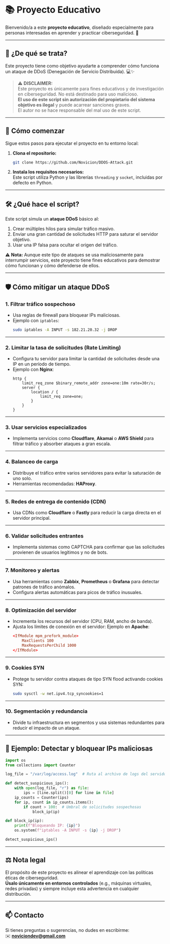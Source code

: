 
# 📚 Proyecto Educativo

Bienvenido/a a este **proyecto educativo**, diseñado especialmente para personas interesadas en aprender y practicar ciberseguridad. 🎉

---

## 🧐 ¿De qué se trata?
Este proyecto tiene como objetivo ayudarte a comprender cómo funciona un ataque de DDoS (Denegación de Servicio Distribuida). 💻✨ 

> ⚠️ **DISCLAIMER:**  
> Este proyecto es únicamente para fines educativos y de investigación en ciberseguridad. No está destinado para uso malicioso.  
> **El uso de este script sin autorización del propietario del sistema objetivo es ilegal** y puede acarrear sanciones graves.  
> El autor no se hace responsable del mal uso de este script.

---

## 🚀 Cómo comenzar
Sigue estos pasos para ejecutar el proyecto en tu entorno local:

1. **Clona el repositorio:**
   ```bash
   git clone https://github.com/Novicion/DDOS-Attack.git
   ```

2. **Instala los requisitos necesarios:**  
   Este script utiliza Python y las librerías `threading` y `socket`, incluidas por defecto en Python.

---

## 🛠️ ¿Qué hace el script?
Este script simula un **ataque DDoS** básico al:
1. Crear múltiples hilos para simular tráfico masivo.
2. Enviar una gran cantidad de solicitudes HTTP para saturar el servidor objetivo.
3. Usar una IP falsa para ocultar el origen del tráfico.

⚠️ **Nota:** Aunque este tipo de ataques se usa maliciosamente para interrumpir servicios, este proyecto tiene fines educativos para demostrar cómo funcionan y cómo defenderse de ellos.

---

## 🛡️ Cómo mitigar un ataque DDoS

### 1. **Filtrar tráfico sospechoso**
- Usa reglas de firewall para bloquear IPs maliciosas.
- Ejemplo con `iptables`:
  ```bash
  sudo iptables -A INPUT -s 182.21.20.32 -j DROP
  ```

---

### 2. **Limitar la tasa de solicitudes (Rate Limiting)**
- Configura tu servidor para limitar la cantidad de solicitudes desde una IP en un período de tiempo.
- Ejemplo con **Nginx**:
  ```nginx
  http {
      limit_req_zone $binary_remote_addr zone=one:10m rate=30r/s;
      server {
          location / {
              limit_req zone=one;
          }
      }
  }
  ```

---

### 3. **Usar servicios especializados**
- Implementa servicios como **Cloudflare**, **Akamai** o **AWS Shield** para filtrar tráfico y absorber ataques a gran escala.

---

### 4. **Balanceo de carga**
- Distribuye el tráfico entre varios servidores para evitar la saturación de uno solo.
- Herramientas recomendadas: **HAProxy**.

---

### 5. **Redes de entrega de contenido (CDN)**
- Usa CDNs como **Cloudflare** o **Fastly** para reducir la carga directa en el servidor principal.

---

### 6. **Validar solicitudes entrantes**
- Implementa sistemas como CAPTCHA para confirmar que las solicitudes provienen de usuarios legítimos y no de bots.

---

### 7. **Monitoreo y alertas**
- Usa herramientas como **Zabbix**, **Prometheus** o **Grafana** para detectar patrones de tráfico anómalos.
- Configura alertas automáticas para picos de tráfico inusuales.

---

### 8. **Optimización del servidor**
- Incrementa los recursos del servidor (CPU, RAM, ancho de banda).
- Ajusta los límites de conexión en el servidor:
  Ejemplo en **Apache**:
  ```conf
  <IfModule mpm_prefork_module>
      MaxClients 100
      MaxRequestsPerChild 1000
  </IfModule>
  ```

---

### 9. **Cookies SYN**
- Protege tu servidor contra ataques de tipo SYN flood activando cookies SYN:
  ```bash
  sudo sysctl -w net.ipv4.tcp_syncookies=1
  ```

---

### 10. **Segmentación y redundancia**
- Divide tu infraestructura en segmentos y usa sistemas redundantes para reducir el impacto de un ataque.

---

## 📜 Ejemplo: Detectar y bloquear IPs maliciosas

```python
import os
from collections import Counter

log_file = "/var/log/access.log"  # Ruta al archivo de logs del servidor web

def detect_suspicious_ips():
    with open(log_file, "r") as file:
        ips = [line.split()[0] for line in file]
    ip_counts = Counter(ips)
    for ip, count in ip_counts.items():
        if count > 100:  # Umbral de solicitudes sospechosas
            block_ip(ip)

def block_ip(ip):
    print(f"Bloqueando IP: {ip}")
    os.system(f"iptables -A INPUT -s {ip} -j DROP")

detect_suspicious_ips()
```

---

## ⚖️ Nota legal
El propósito de este proyecto es alinear el aprendizaje con las políticas éticas de ciberseguridad.  
**Úsalo únicamente en entornos controlados** (e.g., máquinas virtuales, redes privadas) y siempre incluye esta advertencia en cualquier distribución.

---

## 📫 Contacto
Si tienes preguntas o sugerencias, no dudes en escribirme:  
✉️ **noviciondev@gmail.com**

